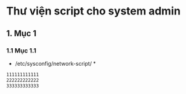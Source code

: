 # **Thư viện script cho system admin**
## 1. Mục 1
### 1.1 Mục 1.1
* /etc/sysconfig/network-script/ *
```sh code:
111111111111
222222222222
333333333333
```
